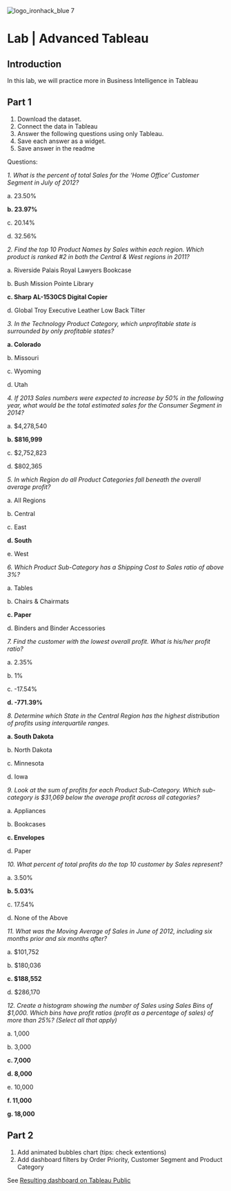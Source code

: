 ![logo_ironhack_blue 7](https://user-images.githubusercontent.com/23629340/40541063-a07a0a8a-601a-11e8-91b5-2f13e4e6b441.png)

# Lab | Advanced Tableau

## Introduction

In this lab, we will practice more in Business Intelligence in Tableau



## Part 1

1. Download the dataset.
2. Connect the data in Tableau
3. Answer the following questions using only Tableau. 
4. Save each answer as a widget. 
5. Save answer in the readme

Questions:

*1. What is the percent of total Sales for the ‘Home Office’ Customer Segment in July of 2012?*

a. 23.50%

**b. 23.97%**

c. 20.14%

d. 32.56%

*2. Find the top 10 Product Names by Sales within each region. Which product is ranked #2 in both the Central
& West regions in 2011?*

a. Riverside Palais Royal Lawyers Bookcase

b. Bush Mission Pointe Library

**c. Sharp AL-1530CS Digital Copier**

d. Global Troy Executive Leather Low Back Tilter

*3. In the Technology Product Category, which unprofitable state is surrounded by only profitable states?*

**a. Colorado**

b. Missouri

c. Wyoming

d. Utah

*4. If 2013 Sales numbers were expected to increase by 50% in the following year, what would be the total
estimated sales for the Consumer Segment in 2014?*

a. $4,278,540

**b. $816,999**

c. $2,752,823

d. $802,365

*5. In which Region do all Product Categories fall beneath the overall average profit?*

a. All Regions

b. Central

c. East

**d. South**

e. West

*6. Which Product Sub-Category has a Shipping Cost to Sales ratio of above 3%?*

a. Tables

b. Chairs & Chairmats

**c. Paper**

d. Binders and Binder Accessories

*7. Find the customer with the lowest overall profit. What is his/her profit ratio?*

a. 2.35%

b. 1%

c. -17.54%

**d. -771.39%**

*8. Determine which State in the Central Region has the highest distribution of profits using interquartile
ranges.*

**a. South Dakota**

b. North Dakota

c. Minnesota

d. Iowa

*9. Look at the sum of profits for each Product Sub-Category. Which sub-category is $31,069 below the
average profit across all categories?*

a. Appliances

b. Bookcases

**c. Envelopes**

d. Paper

*10. What percent of total profits do the top 10 customer by Sales represent?*

a. 3.50%

**b. 5.03%**

c. 17.54%

d. None of the Above

*11. What was the Moving Average of Sales in June of 2012, including six months prior and six months after?*

a. $101,752

b. $180,036

**c. $188,552**

d. $286,170

*12. Create a histogram showing the number of Sales using Sales Bins of $1,000. Which bins have profit ratios (profit as a percentage of sales) of more than 25%? (Select all that apply)*

a. 1,000

b. 3,000

**c. 7,000**

**d. 8,000**

e. 10,000

**f. 11,000**

**g. 18,000**


## Part 2
1. Add animated bubbles chart (tips: check extentions)
2. Add dashboard filters by Order Priority, Customer Segment and Product Category

See [Resulting dashboard on Tableau Public](https://public.tableau.com/app/profile/eric.martinet/viz/IronHack-Module02_Lab27/Dashboard)
